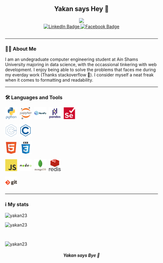 <h2 align="center" id="welcome"> Yakan says Hey 👋 </h3>
<div id="header" align="center">
  <img src="https://media.giphy.com/media/l2JhDNcWIfICZVWlW/giphy.gif" width="200"/>
</div>

<div id="badges" align="center">
  <a href="https://www.linkedin.com/in/zyad-yakan-2708a722b/">
    <img src="https://img.shields.io/badge/LinkedIn-blue?style=for-the-badge&logo=linkedin&logoColor=white" alt="LinkedIn Badge"/>
  </a>
  <a href="https://www.facebook.com/zyad.yakan23">
    <img src="https://img.shields.io/badge/Facebook-red?style=for-the-badge&logo=facebook&logoColor=white" alt="Facebook Badge"/>
  </a>
  <br>
  <img align="center" src="https://komarev.com/ghpvc/?username=Yakan23&style=flat-square&color=blue" alt=""/>
</div>

---

### :man_technologist: About Me

 I am an undegraduate computer engineering student at Ain Shams University majoring in data science, with the occassional tinkering with web development. I enjoy being able to solve the problems that faces me during my everday work (Thanks stackoverflow 👀). I consider myself a neat freak when it comes to formatting and readability.

---

### :hammer_and_wrench: Languages and Tools

 <div>
  
  
  <img src="https://github.com/devicons/devicon/blob/master/icons/python/python-original-wordmark.svg" title="Python" alt="Python" width="40" height="40"/>&nbsp;
  <img src="https://github.com/devicons/devicon/blob/master/icons/jupyter/jupyter-original-wordmark.svg"  title="Jupyter" alt="Jupyter" width="40" height="40"/>&nbsp;
  <img src="https://github.com/devicons/devicon/blob/master/icons/numpy/numpy-original-wordmark.svg" title="NUMPY" alt="NUMPY" width="40" height="40"/>&nbsp;
  <img src="https://github.com/devicons/devicon/blob/master/icons/pandas/pandas-original-wordmark.svg" title="Pandas" alt="Pandas" width="40" height="40"/>&nbsp;
  <img src="https://github.com/devicons/devicon/blob/master/icons/selenium/selenium-original.svg" title="Selenium" alt="Selenium" width="40" height="40"/>&nbsp;
  
  <img src="https://github.com/devicons/devicon/blob/master/icons/cplusplus/cplusplus-line.svg" title="Cplusplus" alt="C++" width="40" height="40"/>&nbsp;
  <img src="https://github.com/devicons/devicon/blob/master/icons/c/c-line.svg" title="C" alt="C" width="40" height="40"/>&nbsp;

  <img src="https://github.com/devicons/devicon/blob/master/icons/html5/html5-original.svg" title="HTML5" alt="HTML" width="40" height="40"/>&nbsp;
  <img src="https://github.com/devicons/devicon/blob/master/icons/css3/css3-original-wordmark.svg" title="CSS3" alt="CSS3" width="40" height="40"/>&nbsp;
  
  <img src="https://github.com/devicons/devicon/blob/master/icons/javascript/javascript-original.svg" title="JS" alt="JS " width="40" height="40"/>&nbsp;
  <img src="https://github.com/devicons/devicon/blob/master/icons/nodejs/nodejs-original-wordmark.svg" title="NodeJS" alt="NodeJS" width="40" height="40"/>&nbsp;
  <img src="https://github.com/devicons/devicon/blob/master/icons/mongodb/mongodb-original-wordmark.svg" title="Mongo" alt="Mongo" width="40" height="40"/>&nbsp;
  <img src="https://github.com/devicons/devicon/blob/master/icons/redis/redis-original-wordmark.svg" title="Redis" alt="Redis" width="40" height="40"/>&nbsp;
  
  <img src="https://github.com/devicons/devicon/blob/master/icons/git/git-original-wordmark.svg" title="Git" alt="Git" width="40" height="40"/>
</div>


<!--[![Top Langs](https://github-readme-stats.vercel.app/api/top-langs/?username=Yakan23&layout=compact&theme=vision-friendly-dark)](https://github.com/anuraghazra/github-readme-stats)
<hr>
<div id="stats" align="center">
<img src=https://github-readme-stats.vercel.app/api?username=Yakan23>
</div>
-->
---

### ℹ️ My stats


<p><img src="https://github-readme-stats.vercel.app/api?username=yakan23&show_icons=true&locale=en" alt="yakan23" /></p>

<p><img  src="https://github-readme-streak-stats.herokuapp.com/?user=yakan23&" alt="yakan23" /></p>
<br>
<p><img align="center" src="https://github-readme-stats.vercel.app/api/top-langs?username=yakan23&show_icons=true&locale=en&layout=compact" alt="yakan23" /></p>

<h5 align="center" id="aurevoir"> Yakan says Bye 👋 </h5>
